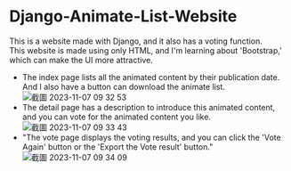 # Django-Animate-List-Website   
This is a website made with Django, and it also has a voting function.   
This website is made using only HTML, and I'm learning about 'Bootstrap,' which can make the UI more attractive.   
- The index page lists all the animated content by their publication date. And I also have a button can download the animate list.
![截圖 2023-11-07 09 32 53](https://github.com/evelynchang0605/Django-Animate-List-Website/assets/137132532/c98653ba-2d3c-4ef3-9e75-53a03d1e5172)
- The detail page has a description to introduce this animated content, and you can vote for the animated content you like.
![截圖 2023-11-07 09 33 43](https://github.com/evelynchang0605/Django-Animate-List-Website/assets/137132532/337b13fa-9144-40d7-a037-3026712f84d6)
- "The vote page displays the voting results, and you can click the 'Vote Again' button or the 'Export the Vote result' button."
![截圖 2023-11-07 09 34 09](https://github.com/evelynchang0605/Django-Animate-List-Website/assets/137132532/1ad24f6b-dfbf-432a-82a0-f8799ba93503)
